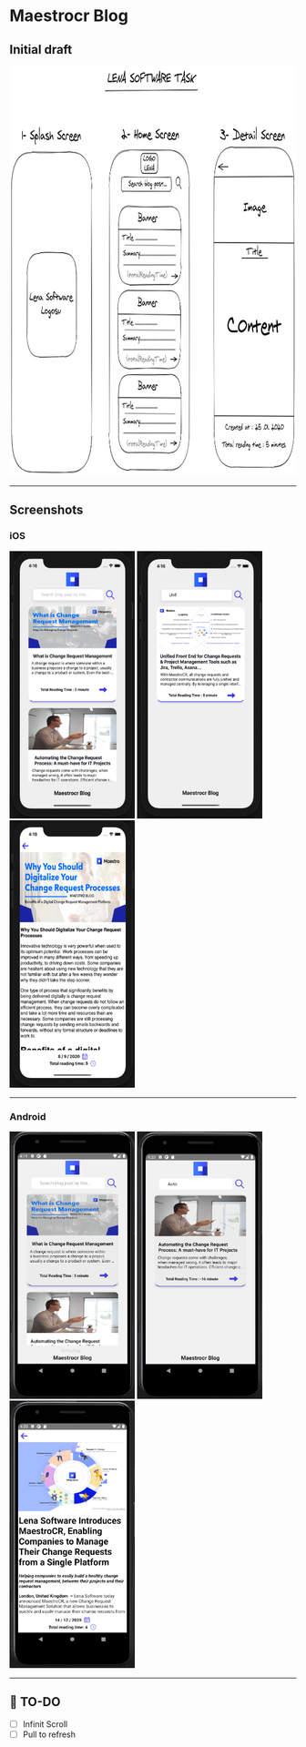 # Maestrocr Blog

## Initial draft

<img height="720" width="1000" alt="InitialDesign" src="./screenshots/initialDesign.png"/>

___

## Screenshots

### iOS


<img height="470" width="220" src="./screenshots/ios1.png"/> <img height="470" width="220" src="./screenshots/ios2.png"/> <img height="470" width="220" src="./screenshots/ios3.png"/> 
___

### Android

<img height="470" width="220" src="./screenshots/and1.png"/> <img height="470" width="220" src="./screenshots/and2.png"/> <img height="470" width="220" src="./screenshots/and3.png"/>


___

## 📝 TO-DO
 
- [ ] Infinit Scroll
- [ ] Pull to refresh
